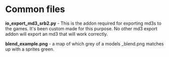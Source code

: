 # Common files
**io_export_md3_srb2.py** - This is the addon required for exporting md3s to the games. It's been custom made for this purpose. No other md3 export addon will export an md3 that will work correctly.

**blend_example.png** - a map of which grey of a models _blend.png matches up with a sprites green.
